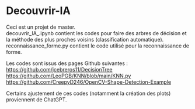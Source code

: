 # Decouvrir-IA
Ceci est un projet de master.\
decouvrir_IA_.ipynb contient les codes pour faire des arbres de décision et la méthode des plus proches voisins (classification automatique). \
reconnaissance_forme.py contient le code utilisé pour la reconnaissance de forme.

Les codes sont issus des pages Github suivantes : \
https://github.com/jcebreros11/DecisionTree \
https://github.com/LeoPGB/KNN/blob/main/KNN.py \
https://github.com/CreepyD246/OpenCV-Shape-Detection-Example 

Certains ajustement de ces codes (notamment la création des plots) proviennent de ChatGPT.
